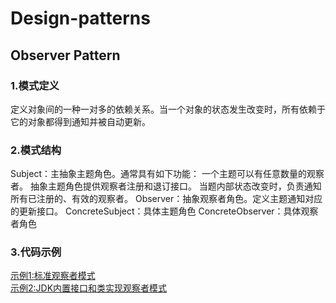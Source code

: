 # Design-patterns
## Observer Pattern
### 1.模式定义
定义对象间的一种一对多的依赖关系。当一个对象的状态发生改变时，所有依赖于它的对象都得到通知并被自动更新。
<br>

### 2.模式结构
Subject：主抽象主题角色。通常具有如下功能：
一个主题可以有任意数量的观察者。
抽象主题角色提供观察者注册和退订接口。
当题内部状态改变时，负责通知所有已注册的、有效的观察者。
Observer：抽象观察者角色。定义主题通知对应的更新接口。
ConcreteSubject：具体主题角色
ConcreteObserver：具体观察者角色
<br>

### 3.代码示例
[示例1:标准观察者模式](src/main/java/com/ricky/designpattern/observer/StandardObserverDemo.java)<br>
[示例2:JDK内置接口和类实现观察者模式](src/main/java/com/ricky/designpattern/observer/JDKObserverDemo.java)<br>
<br>




